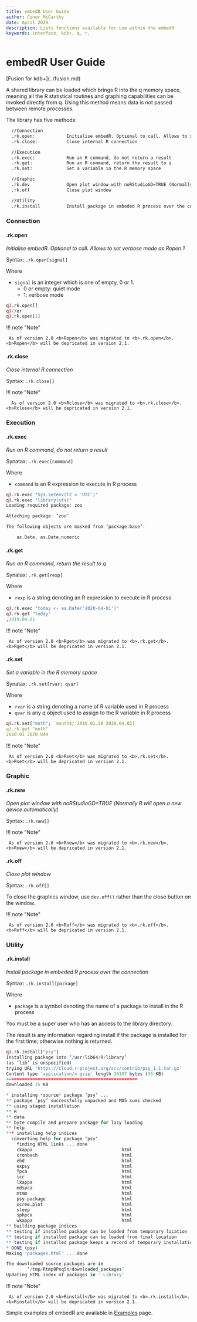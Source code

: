 ```yaml
---
title: embedR User Guide
author: Conor McCarthy
date: April 2020
description: Lists functions available for use within the embedR
keywords: interface, kdb+, q, r, 
---
```


# <i class="fa fa-share-alt"></i> embedR User Guide

<div class="fusion" markdown="1">
<i class="fab fa-superpowers"></i> [Fusion for kdb+](../fusion.md)
</div>

A shared library can be loaded which brings R into the q memory space,
meaning all the R statistical routines and graphing capabilities can be invoked directly from q.
Using this method means data is not passed between remote processes.

The library has five methods:

```txt
  //Connection
  .rk.open:            Initialise embedR. Optional to call. Allows to set verbose mode as Ropen 1
  .rk.close:           Close internal R connection

  //Execution
  .rk.exec:            Run an R command, do not return a result
  .rk.get:             Run an R command, return the result to q
  .rk.set:             Set a variable in the R memory space

  //Graphic
  .rk.dev              Open plot window with noRStudioGD=TRUE (Normally R will open a new device automatically)
  .rk.off              Close plot window

  //Utility
  .rk.install          Install package in embeded R process over the connection

```

### Connection

#### .rk.open

_Initialise embedR. Optional to call. Allows to set verbose mode as Ropen 1_

Syntax: `.rk.open[signal]`

Where

- `signal` is an integer which is one of empty, 0 or 1.
     * 0 or empty: quiet mode
     * 1: verbose mode

```q
q).rk.open[]
q)//or
q).rk.open[1]
```

!!! note "Note"

     As of version 2.0 <b>Ropen</b> was migrated to <b>.rk.open</b>. <b>Ropen</b> will be depricated in version 2.1.

#### .rk.close

_Close internal R connection_

Syntax: `.rk.close[]`

!!! note "Note"

      As of version 2.0 <b>Rclose</b> was migrated to <b>.rk.close</b>. <b>Rclose</b> will be depricated in version 2.1.

### Execution

#### .rk.exec

_Run an R command, do not return a result_

Synatax: `.rk.exec[command]`

Where

- `command` is an R expression to execute in R process

```q
q).rk.exec "Sys.setenv(TZ = 'UTC')"
q).rk.exec "library(xts)"
Loading required package: zoo

Attaching package: ‘zoo’

The following objects are masked from ‘package:base’:

    as.Date, as.Date.numeric
```

#### .rk.get

_Run an R command, return the result to q_

Synatax: `.rk.get[rexp]`

Where

- `rexp` is a string denoting an R expression to execute in R process

```q
q).rk.exec "today <- as.Date('2020-04-01')"
q).rk.get "today"
,2019.04.01
```

!!! note "Note"

     As of version 2.0 <b>Rget</b> was migrated to <b>.rk.get</b>. <b>Rget</b> will be depricated in version 2.1.

#### .rk.set

_Set a variable in the R memory space_

Synatax: `.rk.set[rvar; qvar]`

Where

- `rvar` is a string denoting a name of R variable used in R process
- `qvar` is any q object used to assign to the R variable in R process

```q
q).rk.set["mnth"; `month$/:2010.01.29 2020.04.02]
q).rk.get "mnth"
2010.01 2020.04m
```

!!! note "Note"

     As of version 2.0 <b>Rset</b> was migrated to <b>.rk.set</b>. <b>Rset</b> will be depricated in version 2.1.

### Graphic

#### .rk.new

_Open plot window with noRStudioGD=TRUE (Normally R will open a new device automatically)_

Syntax: `.rk.new[]`

!!! note "Note"

     As of version 2.0 <b>Rnew</b> was migrated to <b>.rk.new</b>. <b>Rnew</b> will be depricated in version 2.1.

#### .rk.off

_Close plot window_

Syntax: `.rk.off[]`

To close the graphics window, use `dev.off()` rather than the close button on the window.

!!! note "Note"

     As of version 2.0 <b>Roff</b> was migrated to <b>.rk.off</b>. <b>Roff</b> will be depricated in version 2.1.

### Utility

#### .rk.install

_Install package in embeded R process over the connection_

Syntax: `.rk.install[package]`

Where

- `package` is a symbol denoting the name of a package to install in the R process

You must be a super user who has an access to the library directory.

The result is any information regarding install if the package is installed for the first time; otherwise nothing is returned.

```q
q).rk.install["psy"]
Installing package into ‘/usr/lib64/R/library’
(as ‘lib’ is unspecified)
trying URL 'https://cloud.r-project.org/src/contrib/psy_1.1.tar.gz'
Content type 'application/x-gzip' length 36107 bytes (35 KB)
==================================================
downloaded 35 KB

* installing *source* package ‘psy’ ...
** package ‘psy’ successfully unpacked and MD5 sums checked
** using staged installation
** R
** data
** byte-compile and prepare package for lazy loading
** help
*** installing help indices
  converting help for package ‘psy’
    finding HTML links ... done
    ckappa                                  html  
    cronbach                                html  
    ehd                                     html  
    expsy                                   html  
    fpca                                    html  
    icc                                     html  
    lkappa                                  html  
    mdspca                                  html  
    mtmm                                    html  
    psy-package                             html  
    scree.plot                              html  
    sleep                                   html  
    sphpca                                  html  
    wkappa                                  html  
** building package indices
** testing if installed package can be loaded from temporary location
** testing if installed package can be loaded from final location
** testing if installed package keeps a record of temporary installation path
* DONE (psy)
Making 'packages.html' ... done

The downloaded source packages are in
        ‘/tmp/Rtmp8Pnq5n/downloaded_packages’
Updating HTML index of packages in '.Library'
```

!!! note "Note"

     As of version 2.0 <b>Rinstall</b> was migrated to <b>.rk.install</b>. <b>Rinstall</b> will be depricated in version 2.1.


Simple examples of embedR are available in [Examples](examples.md) page.